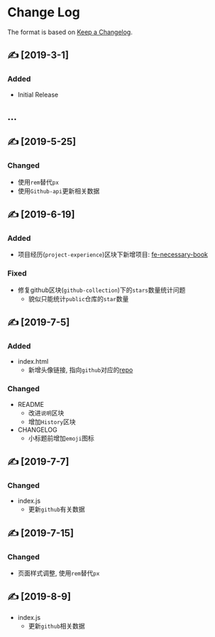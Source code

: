 # Change Log

The format is based on [Keep a Changelog](http://keepachangelog.com/).

## ✍ [2019-3-1]

### Added

- Initial Release

## ...

## ✍ [2019-5-25]

### Changed

- 使用`rem`替代`px`
- 使用`Github-api`更新相关数据

## ✍ [2019-6-19]

### Added

- 项目经历(`project-experience`)区块下新增项目: [fe-necessary-book](https://github.com/ddzy/fe-necessary-book)

### Fixed

- 修复github区块(`github-collection`)下的`stars`数量统计问题
  - 貌似只能统计`public`仓库的`star`数量

## ✍ [2019-7-5]

### Added

- index.html
  - 新增头像链接, 指向`github`对应的[repo](https://github.com/ddzy/resume)

### Changed

- README
  - 改进`说明`区块
  - 增加`History`区块
- CHANGELOG
  - 小标题前增加`emoji`图标

## ✍ [2019-7-7]

### Changed

- index.js
  - 更新`github`有关数据

## ✍ [2019-7-15]

### Changed

- 页面样式调整, 使用`rem`替代`px`

## ✍ [2019-8-9]

- index.js
  - 更新`github`相关数据